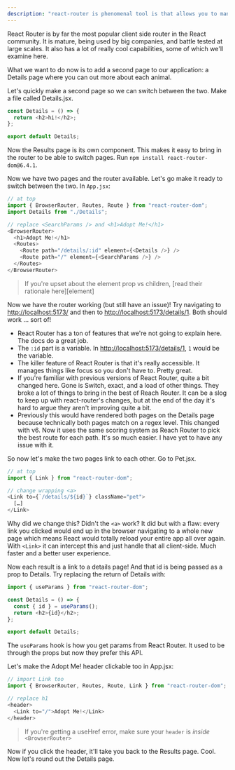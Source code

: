 ```yaml
---
description: "react-router is phenomenal tool is that allows you to manage browser navigation state in a very React way."
---
```


React Router is by far the most popular client side router in the React community. It is mature, being used by big companies, and battle tested at large scales. It also has a lot of really cool capabilities, some of which we'll examine here.

What we want to do now is to add a second page to our application: a Details page where you can out more about each animal.

Let's quickly make a second page so we can switch between the two. Make a file called Details.jsx.

```javascript
const Details = () => {
  return <h2>hi!</h2>;
};

export default Details;
```

Now the Results page is its own component. This makes it easy to bring in the router to be able to switch pages. Run `npm install react-router-dom@6.4.1`.

Now we have two pages and the router available. Let's go make it ready to switch between the two. In `App.jsx`:

```javascript
// at top
import { BrowserRouter, Routes, Route } from "react-router-dom";
import Details from "./Details";

// replace <SearchParams /> and <h1>Adopt Me!</h1>
<BrowserRouter>
  <h1>Adopt Me!</h1>
  <Routes>
    <Route path="/details/:id" element={<Details />} />
    <Route path="/" element={<SearchParams />} />
  </Routes>
</BrowserRouter>
```

> If you're upset about the element prop vs children, [read their rationale here][element]

Now we have the router working (but still have an issue)! Try navigating to [http://localhost:5173/]() and then to [http://localhost:5173/details/1](). Both should work … sort of!

- React Router has a ton of features that we're not going to explain here. The docs do a great job.
- The `:id` part is a variable. In [http://localhost:5173/details/1](), `1` would be the variable.
- The killer feature of React Router is that it's really accessible. It manages things like focus so you don't have to. Pretty great.
- If you're familiar with previous versions of React Router, quite a bit changed here. Gone is Switch, exact, and a load of other things. They broke a lot of things to bring in the best of Reach Router. It can be a slog to keep up with react-router's changes, but at the end of the day it's hard to argue they aren't improving quite a bit.
- Previously this would have rendered both pages on the Details page because technically both pages match on a regex level. This changed with v6. Now it uses the same scoring system as Reach Router to pick the best route for each path. It's so much easier. I have yet to have any issue with it.

So now let's make the two pages link to each other. Go to Pet.jsx.

```javascript
// at top
import { Link } from "react-router-dom";

// change wrapping <a>
<Link to={`/details/${id}`} className="pet">
  […]
</Link>
```

Why did we change this? Didn't the `<a>` work? It did but with a flaw: every link you clicked would end up in the browser navigating to a whole new page which means React would totally reload your entire app all over again. With `<Link>` it can intercept this and just handle that all client-side. Much faster and a better user experience.

Now each result is a link to a details page! And that id is being passed as a prop to Details. Try replacing the return of Details with:

```javascript
import { useParams } from "react-router-dom";

const Details = () => {
  const { id } = useParams();
  return <h2>{id}</h2>;
};

export default Details;
```

The `useParams` hook is how you get params from React Router. It used to be through the props but now they prefer this API.

Let's make the Adopt Me! header clickable too in App.jsx:

```javascript
// import Link too
import { BrowserRouter, Routes, Route, Link } from "react-router-dom";

// replace h1
<header>
  <Link to="/">Adopt Me!</Link>
</header>
```

> If you're getting a useHref error, make sure your `header` is _inside_ `<BrowserRouter>`

Now if you click the header, it'll take you back to the Results page. Cool. Now let's round out the Details page.
